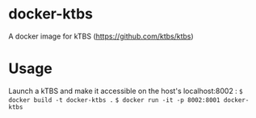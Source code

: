 # docker-ktbs
A docker image for kTBS (https://github.com/ktbs/ktbs)

# Usage
Launch a kTBS and make it accessible on the host's localhost:8002 :
```$ docker build -t docker-ktbs .```
```$ docker run -it -p 8002:8001 docker-ktbs```

